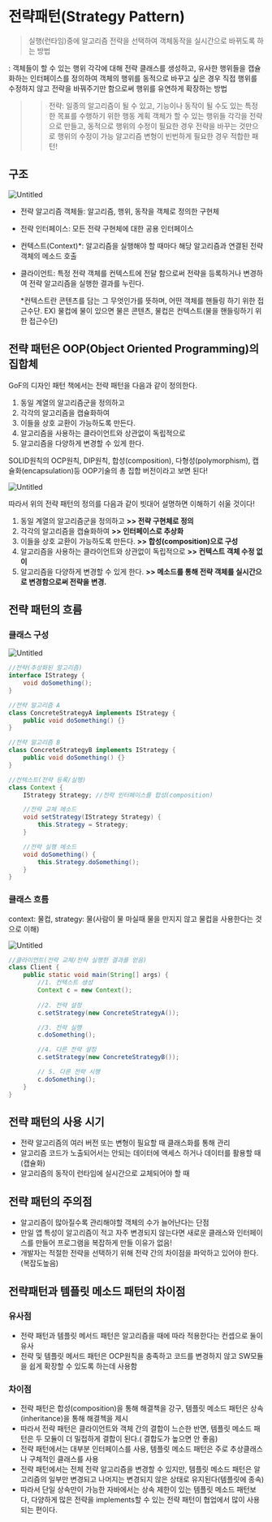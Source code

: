 # 전략패턴(Strategy Pattern)

> 실행(런타임)중에 알고리즘 전략을 선택하여 객체동작을 실시간으로 바뀌도록 하는 방법
> 

: 객체들이 할 수 있는 행위 각각에 대해 전략 클래스를 생성하고, 유사한 행위들을 캡슐화하는 인터페이스를 정의하여 객체의 행위를 동적으로 바꾸고 싶은 경우 직접 행위를 수정하지 않고 전략을 바꿔주기만 함으로써 행위를 유연하게 확장하는 방법

>> 전략: 일종의 알고리즘이 될 수 있고, 기능이나 동작이 될 수도 있는 특정한 목표를 수행하기 위한 행동 계획
>> 객체가 할 수 있는 행위들 각각을 전략으로 만들고, 동적으로 행위의 수정이 필요한 경우 전략을 바꾸는 것만으로 행위의 수정이 가능
>> 알고리즘 변형이 빈번하게 필요한 경우 적합한 패턴!

## 구조

![Untitled](../src/images/strategy_zziony1.png)

- 전략 알고리즘 객체들: 알고리즘, 행위, 동작을 객체로 정의한 구현체
- 전략 인터페이스: 모든 전략 구현체에 대한 공용 인터페이스
- 컨텍스트(Context)*: 알고리즘을 실행해야 할 때마다 해당 알고리즘과 연결된 전략객체의 메소드 호출
- 클라이언트: 특정 전략 객체를 컨텍스트에 전달 함으로써 전략을 등록하거나 변경하여 전략 알고리즘을 실행한 결과를 누린다.
    
    *컨텍스트란 콘텐츠를 담는 그 무엇인가를 뜻하며, 어떤 객체를 핸들링 하기 위한 접근수단.
    EX) 물컵에 물이 있으면 물은 콘텐츠, 물컵은 컨텍스트(물을 핸들링하기 위한 접근수단)
    

## 전략 패턴은 OOP(Object Oriented Programming)의 집합체

GoF의 디자인 패턴 책에서는 전략 패턴을 다음과 같이 정의한다.
1. 동일 계열의 알고리즘군을 정의하고
2. 각각의 알고리즘을 캡슐화하여
3. 이들을 상호 교환이 가능하도록 만든다.
4. 알고리즘을 사용하는 클라이언트와 상관없이 독립적으로
5. 알고리즘을 다양하게 변경할 수 있게 한다.

SOLID원칙의 OCP원칙, DIP원칙, 합성(composition), 다형성(polymorphism), 캡슐화(encapsulation)등 OOP기술의 총 집합 버전이라고 보면 된다!

![Untitled](../src/images/strategy_zziony2.png)

따라서 위의 전략 패턴의 정의를 다음과 같이 빗대어 설명하면 이해하기 쉬울 것이다!
1. 동일 계열의 알고리즘군을 정의하고 **>> 전략 구현체로 정의** 
2. 각각의 알고리즘을 캡슐화하여 **>> 인터페이스로 추상화**
3. 이들을 상호 교환이 가능하도록 만든다. **>> 합성(composition)으로 구성**
4. 알고리즘을 사용하는 클라이언트와 상관없이 독립적으로 **>> 컨텍스트 객체 수정 없이**
5. 알고리즘을 다양하게 변경할 수 있게 한다. **>> 메소드를 통해 전략 객체를 실시간으로 변경함으로써 전략을 변경.**

## 전략 패턴의 흐름

### 클래스 구성

![Untitled](../src/images/strategy_zziony3.png)

```java
//전략(추상화된 알고리즘)
interface IStrategy {
	void doSomething();
}

//전략 알고리즘 A
class ConcreteStrategyA implements IStrategy {
	public void doSomething() {}
}

//전략 알고리즘 B
class ConcreteStrategyB implements IStrategy {
	public void doSomething() {}
}
```

```java
//컨텍스트(전략 등록/실행)
class Context {
	IStrategy Strategy; //전략 인터페이스를 합성(composition)

	//전략 교체 메소드
	void setStrategy(IStrategy Strategy) {
		this.Strategy = Strategy;
	}

	//전략 실행 메소드
	void doSomething() {
		this.Strategy.doSomething();
	}
}
```

### 클래스 흐름

context: 물컵, strategy: 물(사람이 물 마실때 물을 만지지 않고 물컵을 사용한다는 것으로 이해)

![Untitled](../src/images/strategy_zziony4.png)

```java
//클라이언트(전략 교체/전략 실행한 결과를 얻음)
class Client {
	public static void main(String[] args) {
		//1. 컨텍스트 생성
		Context c = new Context();
		
		//2. 전략 설정
		c.setStrategy(new ConcreteStrategyA());

		//3. 전략 실행
		c.doSomething();

		//4. 다른 전략 설정
		c.setStrategy(new ConcreteStrategyB());

		// 5. 다른 전략 시행
		c.doSomething();
	}
}
```

## 전략 패턴의 사용 시기

- 전략 알고리즘의 여러 버전 또는 변형이 필요할 때 클래스화를 통해 관리
- 알고리즘 코드가 노출되어서는 안되는 데이터에 액세스 하거나 데이터를 활용할 때(캡슐화)
- 알고리즘의 동작이 런타임에 실시간으로 교체되어야 할 때

## 전략 패턴의 주의점

- 알고리즘이 많아질수록 관리해야할 객체의 수가 늘어난다는 단점
- 만일 앱 특성이 알고리즘이 적고 자주 변경되지 않는다면 새로운 클래스와 인터페이스를 만들어 프로그램을 복잡하게 만들 이유가 없음!
- 개발자는 적절한 전략을 선택하기 위해 전략 간의 차이점을 파악하고 있어야 한다.(복잡도높음)

## 전략패턴과 템플릿 메소드 패턴의 차이점

### 유사점

- 전략 패턴과 템플릿 메서드 패턴은 알고리즘을 때에 따라 적용한다는 컨셉으로 둘이 유사
- 전략 및 템플릿 메서드 패턴은 OCP원칙을 충족하고 코드를 변경하지 않고 SW모듈을 쉽게 확장할 수 있도록 하는데 사용함

### 차이점

- 전략 패턴은 합성(composition)을 통해 해결책을 강구, 템플릿 메소드 패턴은 상속(inheritance)을 통해 해결첵을 제시
- 따라서 전략 패턴은 클라이언트와 객체 간의 결합이 느슨한 반면, 템플릿 메소드 패턴은 두 모듈이 더 밀접하게 결합이 된다.( 결합도가 높으면 안 좋음)
- 전략 패턴에서는 대부분 인터페이스를 사용, 템플릿 메소드 패턴은 주로 추상클래스나 구체적인 클래스를 사용
- 전략 패턴에서는 전체 전략 알고리즘을 변경할 수 있지만, 템플릿 메소드 패턴은 알고리즘의 일부만 변경되고 나머지는 변경되지 않은 상태로 유지된다(템플릿에 종속)
- 따라서 단일 상속만이 가능한 자바에서는 상속 제한이 있는 템플릿 메소드 패턴보다, 다양하게 많은 전략을 implements할 수 있는 전략 패턴이 협업에서 많이 사용되는 편이다.